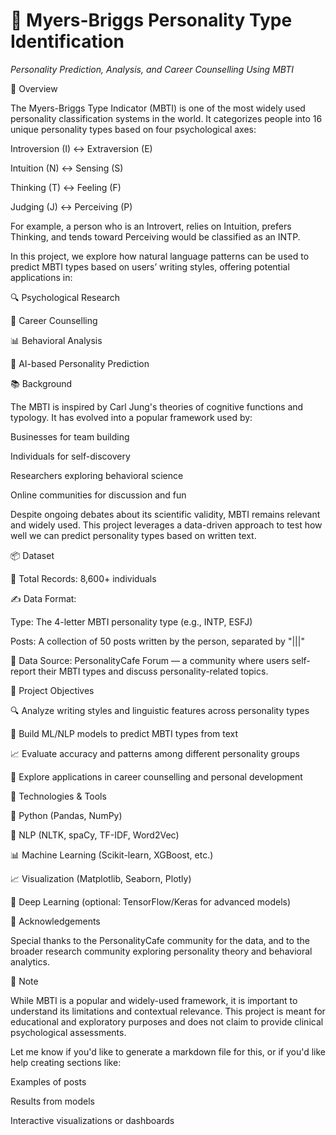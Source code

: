 # 🧠 Myers-Briggs Personality Type Identification
*Personality Prediction, Analysis, and Career Counselling Using MBTI*

🧩 Overview

The Myers-Briggs Type Indicator (MBTI) is one of the most widely used personality classification systems in the world. It categorizes people into 16 unique personality types based on four psychological axes:

Introversion (I) ↔ Extraversion (E)

Intuition (N) ↔ Sensing (S)

Thinking (T) ↔ Feeling (F)

Judging (J) ↔ Perceiving (P)

For example, a person who is an Introvert, relies on Intuition, prefers Thinking, and tends toward Perceiving would be classified as an INTP.

In this project, we explore how natural language patterns can be used to predict MBTI types based on users’ writing styles, offering potential applications in:

🔍 Psychological Research

💼 Career Counselling

📊 Behavioral Analysis

🤖 AI-based Personality Prediction

📚 Background

The MBTI is inspired by Carl Jung's theories of cognitive functions and typology. It has evolved into a popular framework used by:

Businesses for team building

Individuals for self-discovery

Researchers exploring behavioral science

Online communities for discussion and fun

Despite ongoing debates about its scientific validity, MBTI remains relevant and widely used. This project leverages a data-driven approach to test how well we can predict personality types based on written text.

📦 Dataset

🧾 Total Records: 8,600+ individuals

✍️ Data Format:

Type: The 4-letter MBTI personality type (e.g., INTP, ESFJ)

Posts: A collection of 50 posts written by the person, separated by "|||"

🧠 Data Source: PersonalityCafe Forum
 — a community where users self-report their MBTI types and discuss personality-related topics.

🎯 Project Objectives

🔍 Analyze writing styles and linguistic features across personality types

🤖 Build ML/NLP models to predict MBTI types from text

📈 Evaluate accuracy and patterns among different personality groups

💼 Explore applications in career counselling and personal development

🧪 Technologies & Tools

🐍 Python (Pandas, NumPy)

💬 NLP (NLTK, spaCy, TF-IDF, Word2Vec)

📊 Machine Learning (Scikit-learn, XGBoost, etc.)

📈 Visualization (Matplotlib, Seaborn, Plotly)

🚀 Deep Learning (optional: TensorFlow/Keras for advanced models)

🙌 Acknowledgements

Special thanks to the PersonalityCafe community for the data, and to the broader research community exploring personality theory and behavioral analytics.

📌 Note

While MBTI is a popular and widely-used framework, it is important to understand its limitations and contextual relevance. This project is meant for educational and exploratory purposes and does not claim to provide clinical psychological assessments.

Let me know if you'd like to generate a markdown file for this, or if you'd like help creating sections like:

Examples of posts

Results from models

Interactive visualizations or dashboards